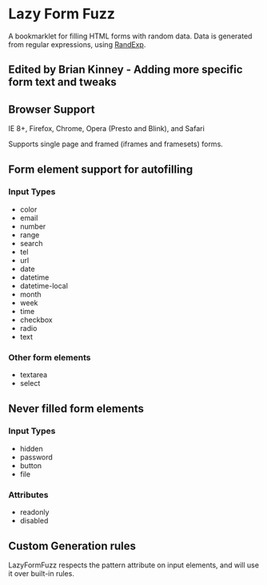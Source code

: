 # Lazy Form Fuzz
A bookmarklet for filling HTML forms with random data. 
Data is generated from regular expressions, using [RandExp](https://github.com/fent/randexp.js).

## Edited by Brian Kinney - Adding more specific form text and tweaks

## Browser Support
IE 8+, Firefox, Chrome, Opera (Presto and Blink), and Safari

Supports single page and framed (iframes and framesets) forms.

## Form element support for autofilling
### Input Types
* color
* email
* number
* range
* search
* tel
* url
* date
* datetime
* datetime-local
* month
* week
* time
* checkbox
* radio
* text

### Other form elements
* textarea
* select

## Never filled form elements
### Input Types
* hidden
* password
* button
* file

### Attributes
* readonly
* disabled

## Custom Generation rules
LazyFormFuzz respects the pattern attribute on input elements, and will use it over built-in rules. 

